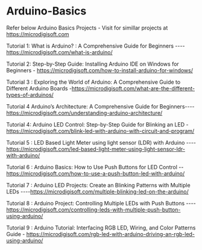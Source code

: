 # Arduino-Basics

Refer below Arduino Basics Projects - Visit for simillar projects at https://microdigisoft.com

Tutorial 1: What is Arduino? : A Comprehensive Guide for Beginners ----https://microdigisoft.com/what-is-arduino/

Tutorial 2: Step-by-Step Guide: Installing Arduino IDE on Windows for Beginners - https://microdigisoft.com/how-to-install-arduino-for-windows/

Tutorial 3 : Exploring the World of Arduino: A Comprehensive Guide to Different Arduino Boards -https://microdigisoft.com/what-are-the-different-types-of-arduinos/

Tutorial 4 Arduino’s Architecture: A Comprehensive Guide for Beginners---- https://microdigisoft.com/understanding-arduino-architecture/

Tutorial 4: Arduino LED Control: Step-by-Step Guide for Blinking an LED - https://microdigisoft.com/blink-led-with-arduino-with-circuit-and-program/

Tutorial 5 :  LED Based Light Meter using light sensor (LDR) with Arduino ----https://microdigisoft.com/led-based-light-meter-using-light-sensor-ldr-with-arduino/

Tutorial 6 : Arduino Basics: How to Use Push Buttons for LED Control --https://microdigisoft.com/how-to-use-a-push-button-led-with-arduino/

Tutorial 7 : Arduino LED Projects: Create an Blinking Patterns with Multiple LEDs ----https://microdigisoft.com/multiple-blinking-led-on-the-arduino/

Tutorial 8 : Arduino Project: Controlling Multiple LEDs with Push Buttons ----https://microdigisoft.com/controlling-leds-with-multiple-push-button-using-arduino/

Tutorial 9 : Arduino Tutorial: Interfacing RGB LED, Wiring, and Color Patterns Guide - https://microdigisoft.com/rgb-led-with-arduino-driving-an-rgb-led-using-arduino/

